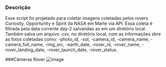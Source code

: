 ### Descrição
  Esse script foi projetado para coletar imagens coletadas pelos rovers Curiosity, Opportunity e Spirit da NASA em Marte via API. Essa coleta é filtrada pela data 
corrente day-2 salvandao as em um diretório local.
  Também salva um arquivo .csv, no diretório local, com as informações sbre as fotos coletadas como:
    -photo_id,
    -sol,
    -camera_id,
    -camera_name,
    -camera_full_name,
    -img_src,
    -earth_date,
    -rover_id,
    -rover_name,
    -rover_landing_date,
    -rover_launch_date,
    -rover_status.

###Câmeras Rover
![image](https://github.com/user-attachments/assets/12f7a188-46f8-41b8-aeef-eeefa4d01133)



